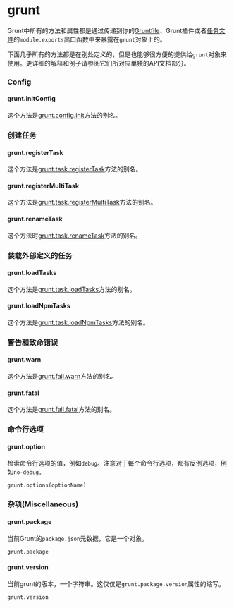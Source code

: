 # grunt

Grunt中所有的方法和属性都是通过传递到你的[Gruntfile](http://gruntjs.com/getting-started)、Grunt插件或者[任务文件](http://gruntjs.com/creating-tasks)的`module.exports`出口函数中来暴露在`grunt`对象上的。

下面几乎所有的方法都是在别处定义的，但是也能够很方便的提供给`grunt`对象来使用。更详细的解释和例子请参阅它们所对应单独的API文档部分。

### Config

#### grunt.initConfig

这个方法是[grunt.config.init](http://gruntjs.com/api/grunt.config#grunt.config.init)方法的别名。

### 创建任务

#### grunt.registerTask

这个方法是[grunt.task.registerTask](http://gruntjs.com/api/grunt.task#grunt.task.registertask)方法的别名。

#### grunt.registerMultiTask

这个方法是[grunt.task.registerMultiTask](http://gruntjs.com/api/grunt.task#grunt.task.registermultitask)方法的别名。

#### grunt.renameTask

这个方法时[grunt.task.renameTask](http://gruntjs.com/api/grunt.task#grunt.task.renametask)方法的别名。

### 装载外部定义的任务

#### grunt.loadTasks

这个方法是[grunt.task.loadTasks](http://gruntjs.com/grunt.task#grunt.task.loadtasks)方法的别名。

#### grunt.loadNpmTasks

这个方法是[grunt.task.loadNpmTasks](http://gruntjs.com/grunt.task#grunt.task.loadnpmtasks)方法的别名。

### 警告和致命错误

#### grunt.warn

这个方法是[grunt.fail.warn](http://gruntjs.com/grunt.fail#grunt.fail.warn)方法的别名。

#### grunt.fatal

这个方法是[grunt.fail.fatal](http://gruntjs.com/grunt.fail#grunt.fail.fatal)方法的别名。

### 命令行选项

#### grunt.option

检索命令行选项的值，例如`debug`。注意对于每个命令行选项，都有反例选项，例如`no-debug`。

	grunt.options(optionName)
	
### 杂项(Miscellaneous)

#### grunt.package

当前Grunt的`package.json`元数据，它是一个对象。

	grunt.package
	
#### grunt.version

当前grunt的版本，一个字符串。这仅仅是`grunt.package.version`属性的缩写。

    grunt.version
